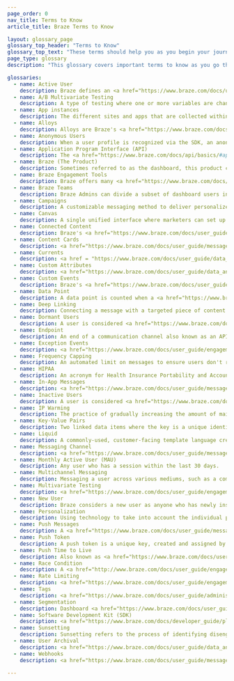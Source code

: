```yaml
---
page_order: 0
nav_title: Terms to Know
article_title: Braze Terms to Know

layout: glossary_page
glossary_top_header: "Terms to Know"
glossary_top_text: "These terms should help you as you begin your journey to better customer and user bonds with Braze. Give this a read before you begin your onboarding."
page_type: glossary
description: "This glossary covers important terms to know as you go through the Braze onboarding process."

glossaries:
  - name: Active User
    description: Braze defines an <a href="https://www.braze.com/docs/user_guide/engagement_tools/campaigns/ideas_and_strategies/active_user_campaigns/">active user</a> for a given period as any user who has a session at that time.
  - name: A/B Multivariate Testing
    description: A type of testing where one or more variables are changed and tested to see which changes perform best. <a href="https://www.braze.com/docs/user_guide/engagement_tools/campaigns/testing_and_more/multivariate_testing/#multivariate--ab-testing">A/B Testing</a> can be done within dashboard campaigns.
  - name: App instances
    description: The different sites and apps that are collected within a workspace.
  - name: Alloys
    description: Alloys are Braze's <a href="https://www.braze.com/docs/partners/home/">Technology Partners</a>.
  - name: Anonymous Users
    description: When a user profile is recognized via the SDK, an anonymous user profile is created with the associated <a href="https://www.braze.com/docs/api/basics/#braze-user-id-explanation">Braze User ID</a>. 
  - name: Application Program Interface (API)
    description: The <a href="https://www.braze.com/docs/api/basics/#api-overview">Braze API</a> provides a web service where you can record actions taken by your users directly via HTTP, rather than through the mobile SDKs. This allows you to, for example, pass user data to Braze that is not tracked within your app or website.
  - name: Braze (The Product)
    description: Sometimes referred to as the dashboard, this product controls all of the data and interactions at the heart of the Braze platform. Braze customers use it to manage notifications, set up targeted messaging campaigns, and view analytics. Developers use it to manage settings for integrating apps, such as API keys and push notification credentials.
  - name: Braze Engagement Tools
    description: Braze offers many <a href="https://www.braze.com/docs/user_guide/engagement_tools/">engagement tools</a> to reach your customers and users with our campaigns, Canvas tools, and you can optimize for consistency (and upload images and other content) using our Templates & Media tools. From there, you can create Segments and Geofences to target your audience by location or other attributes.
  - name: Braze Teams
    description: Braze Admins can divide a subset of dashboard users into <a href="https://www.braze.com/docs/user_guide/administrative/manage_your_braze_users/teams/">Teams</a> with varying user roles and permissions. This allows Braze Admins to limit access to certain features by group membership.
  - name: Campaigns
    description: A customizable messaging method to deliver personalized response to your customers. You can <a href="https://www.braze.com/docs/user_guide/engagement_tools/campaigns/">build campaigns</a> using different messaging channels to send your unique messages. 
  - name: Canvas
    description: A single unified interface where marketers can set up campaigns with multiple messages and steps to form a cohesive journey. <a href="https://www.braze.com/docs/user_guide/engagement_tools/canvas/">Canvas</a> also lets you compare and optimize those experiences using comprehensive analytics for the full user experience.
  - name: Connected Content
    description: Braze's <a href="https://www.braze.com/docs/user_guide/personalization_and_dynamic_content/connected_content/">Connected Content</a> feature expands on marketing personalization to boost customer engagement and conversions. This feature allows you to insert any information accessible via API directly into messages you send to users. Connected Content allows for pulling content either directly from your web server or publicly accessible APIs.
  - name: Content Cards
    description: <a href="https://www.braze.com/docs/user_guide/message_building_by_channel/content_cards/about/">Content Cards</a> allow you to send a highly targeted, dynamic stream of rich content to your customers right within the apps they love, without interrupting their experience. Content Cards can be sent to iOS, Android, and web users.
  - name: Currents
    description: <a href = "https://www.braze.com/docs/user_guide/data_and_analytics/braze_currents/">Currents</a>, our data streaming export, is included in certain Braze packages. Braze Currents allows you to integrate through Data Storage using flat files or to our Behavioral Analytics and Customer Data partners using a batched JSON payloads to a designated endpoint.
  - name: Custom Attributes
    description: <a href="https://www.braze.com/docs/user_guide/data_and_analytics/custom_data/custom_attributes/">Custom attributes</a> are a collection of your users' unique traits. They are best for storing attributes about your users, or information about low-value actions within your application. You can assign custom attributes to users within the dashboard. You can filter and segment your users according to these attributes for both <a href="https://www.braze.com/docs/developer_guide/platform_integration_guides/swift/analytics/setting_custom_attributes/">iOS</a> and <a href="https://www.braze.com/docs/developer_guide/platform_integration_guides/android/analytics/setting_custom_attributes/">Android</a> campaigns.
  - name: Custom Events
    description: Braze's <a href="https://www.braze.com/docs/user_guide/data_and_analytics/custom_data/custom_events/#custom-events">custom events</a> are actions taken by your users; they're best suited for tracking high-value user interactions with your application.
  - name: Data Point
    description: A data point is counted when a <a href="https://www.braze.com/docs/user_guide/data_and_analytics/custom_data/custom_attributes/#custom-attributes/">custom attribute</a> is set or updated (even if you're updating it with the same value), a <a href="https://www.braze.com/docs/user_guide/data_and_analytics/custom_data/custom_events/">custom event</a> or purchase event is logged, any standard data (e.g., email, first_name, last_name, country, home_city, etc) is logged, when a session starts, and when a session ends.
  - name: Deep Linking
    description: Connecting a message with a targeted piece of content within a website or mobile app. <a href="https://www.braze.com/docs/user_guide/personalization_and_dynamic_content/deep_linking_to_in-app_content/">Deep links</a> are used to direct customers to their next action or engagement.
  - name: Dormant Users
    description: A user is considered <a href="https://www.braze.com/docs/user_guide/data_and_analytics/user_data_collection/user_archival/#dormant-users">dormant</a> when there has been no activity in the last twelve months.
  - name: Endpoint
    description: An end of a communication channel also known as an API <a href="https://www.braze.com/docs/api/endpoints/">endpoint</a> is used within the Braze messaging API for sending and scheduling messages.
  - name: Exception Events
    description: <a href="https://www.braze.com/docs/user_guide/engagement_tools/canvas/create_a_canvas/exception_events/#canvas-exception-events/">Exception events</a> occur when a user has reached the desired goal and do not receive a triggered message. This ensures that the triggered message is still relevant to the user.
  - name: Frequency Capping
    description: An automated limit on messages to ensure users don't receive too many communications in a short period of time. <a href="https://www.braze.com/docs/user_guide/engagement_tools/campaigns/building_campaigns/rate-limiting/#frequency-capping">Frequency capping</a> allows you to manage communication without overwhelming your audience. 
  - name: HIPAA
    description: An acronym for Health Insurance Portability and Accountability Act. Braze is <a href="https://www.braze.com/docs/developer_guide/disclosures/security_qualifications/#hipaa">HIPAA compliant</a>. HIPAA requirements involve administrative, physical, and technical security.
  - name: In-App Messages
    description: <a href="https://www.braze.com/docs/user_guide/message_building_by_channel/in-app_messages/">In-app messages</a> are mobile messages that appear within your application. They help you get content to your user without interrupting their day with a push notification. Customized and tailored in-app messages enhance the user experience and help your audience get the most value out of your app.
  - name: Inactive Users
    description: A user is considered <a href="https://www.braze.com/docs/user_guide/data_and_analytics/user_data_collection/user_archival/#inactive-users">inactive</a> when they reach certain criteria like no longer receiving email or push messages and have not been active for over 6 months.
  - name: IP Warming
    description: The practice of gradually increasing the amount of mail sent out from a dedicated IP. <a href="https://www.braze.com/docs/user_guide/onboarding_with_braze/email_setup/ip_warming/#ip-warming">IP warming</a> helps establish a reputation with Internet Service Providers, minimizing the probability of your messages getting flagged.
  - name: Key-Value Pairs
    description: Two linked data items where the key is a unique identifier and the value is the content. <a href="http://www.braze.com/docs/user_guide/personalization_and_dynamic_content/key_value_pairs/">Key-value pairs</a> can be used to send extra data payloads to user devices.
  - name: Liquid
    description: A commonly-used, customer-facing template language created by Shopify and written in Ruby, <a href="https://www.braze.com/docs/user_guide/personalization_and_dynamic_content/liquid/">Liquid</a> is used to load and pull dynamic content. Liquid allows you to use objects, tags, and filters to <a href="http://www.braze.com/docs/user_guide/personalization_and_dynamic_content/liquid/supported_personalization_tags/">add personal customization</a>.
  - name: Messaging Channel
    description: <a href="https://www.braze.com/docs/user_guide/message_building_by_channel/">Messaging channels</a> are ways you can virtually communicate with your customers–through push notifications on their phone or web browser, email, in-app messages, and so much more!
  - name: Monthly Active User (MAU)
    description: Any user who has a session within the last 30 days.
  - name: Multichannel Messaging
    description: Messaging a user across various mediums, such as a combination of email, web push, and mobile push notifications. <a href="https://www.braze.com/docs/developer_guide/platform_wide/platform_features/#multi-channel-messaging">Messaging channels</a> are best used in concert and with regularity to re-engage lost users, retain active users, and energize your brand ambassadors.
  - name: Multivariate Testing
    description: <a href="https://www.braze.com/docs/user_guide/engagement_tools/testing/multivariant_testing/#multivariate-and-ab-testing/">Multivariate testing</a> allows you to test multiple variables by comparing two or more versions of a message to assess which variant performs the best.
  - name: New User
    description: Braze considers a new user as anyone who has newly installed your app. Alternatively, a new user can also be defined as a user with a user ID that has not been previously identified within Braze.
  - name: Personalization
    description: Using technology to take into account the individual preferences and tendencies of each user when communicating with them. <a href="https://www.braze.com/docs/user_guide/personalization_and_dynamic_content/">Personalized messaging</a> helps build valuable customer experiences by tailoring to their preferences. 
  - name: Push Messages
    description: A <a href="https://www.braze.com/docs/user_guide/message_building_by_channel/push/">push message</a>, or push notification, is a notification that appears from a mobile application. Push notifications often appear as pop-up dialogs and banners for both iOS and Android.
  - name: Push Token
    description: A push token is a unique key, created and assigned by Apple or Google to create a connection between an app and an iOS, Android, or web device. <a href="https://www.braze.com/docs/help/help_articles/push/push_token_migration/#push-token-migration">Push token migration</a> is the importing of those already-generated keys into Braze's platform.
  - name: Push Time to Live
    description: Also known as <a href="https://www.braze.com/docs/user_guide/administrative/app_settings/manage_app_group/push_ttl_settings/">Push TTL</a>, time to live refers to the period that campaigns will continue to attempt to be delivered to an offline user.
  - name: Race Condition
    description: A <a href="http://www.braze.com/docs/user_guide/engagement_tools/testing/race_conditions/">race condition</a> is a software engineering concept that describes some undesirable situation that occurs when a system tries to perform several operations simultaneously, but because of the nature of the system, the operations must be done in the correct sequence to be done correctly. <br><br>In the Braze platform, segmenting a triggered campaign on user data recorded at the time of the event may cause a race condition. This happens when a change in the user attribute on which the campaign is segmented hasn't yet been processed for the user at the time segment membership is determined and the campaign is sent and can lead to the user not receiving the campaign.
  - name: Rate Limiting
    description: <a href="https://www.braze.com/docs/user_guide/engagement_tools/campaigns/building_campaigns/rate-limiting/">Rate limiting</a> is the process of restricting the number of messages sent during a period of time to avoid overloading your audience.  
  - name: Tags
    description: <a href="https://www.braze.com/docs/user_guide/administrative/app_settings/manage_app_group/tags/">Tags</a> are a tool that help you categorize, organize, and sort your engagement across one or multiple campaigns.
  - name: Segmentation
    description: Dashboard <a href="https://www.braze.com/docs/user_guide/engagement_tools/segments/">segmentation</a> allows you to create groups or extensions of users based on powerful filters of their in-app behavior, demographic data, etc.
  - name: Software Development Kit (SDK)
    description: <a href="https://www.braze.com/docs/developer_guide/platform_integration_guides/sdk_primer/">SDKs</a> are integrated into iOS and Android applications and provides powerful marketing, customer support, and analytics tools. Braze offers SDK integration for both <a href="https://www.braze.com/docs/developer_guide/platform_integration_guides/swift/initial_sdk_setup/overview/">iOS</a> and <a href="https://www.braze.com/docs/developer_guide/platform_integration_guides/android/initial_sdk_setup/android_sdk_integration/#initial-sdk-setup">Android</a>.
  - name: Sunsetting
    description: Sunsetting refers to the process of identifying disengaged users and ceasing active messaging to these users without them having to take any action. Creating sunset policies for your <a href="https://www.braze.com/docs/user_guide/message_building_by_channel/email/best_practices/sunset_policies/">email</a> and <a href="https://www.braze.com/docs/user_guide/message_building_by_channel/push/best_practices/sunset_policies/#sunset-policies-for-push/">push</a> messages can help curb impacts to your open rates. 
  - name: User Archival
    description: <a href="https://www.braze.com/docs/user_guide/data_and_analytics/user_data_collection/user_archival/">User archival</a> refers to users that have been archived. At Braze, this includes both inactive and dormant users.
  - name: Webhooks
    description: <a href="https://www.braze.com/docs/user_guide/message_building_by_channel/webhooks/">Webhooks</a> allow you to trigger non-app actions such as SMS text message delivery. You can use webhooks to provide other systems and applications with real-time information. The flexibility of this feature allows you to send information to any endpoint.

---
```



